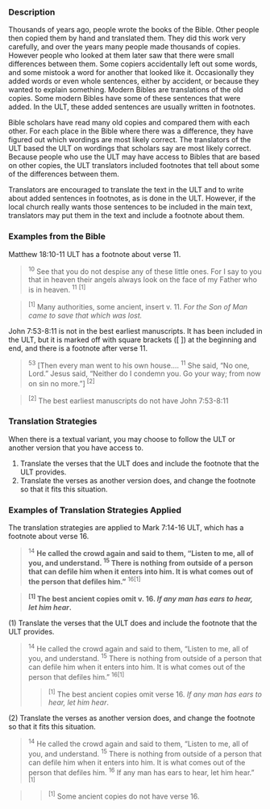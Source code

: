 

### Description

Thousands of years ago, people wrote the books of the Bible. Other people then copied them by hand and translated them. They did this work very carefully, and over the years many people made thousands of copies. However people who looked at them later saw that there were small differences between them. Some copiers accidentally left out some words, and some mistook a word for another that looked like it. Occasionally they added words or even whole sentences, either by accident, or because they wanted to explain something. Modern Bibles are translations of the old copies. Some modern Bibles have some of these sentences that were added. In the ULT, these added sentences are usually written in footnotes.

Bible scholars have read many old copies and compared them with each other. For each place in the Bible where there was a difference, they have figured out which wordings are most likely correct. The translators of the ULT based the ULT on wordings that scholars say are most likely correct. Because people who use the ULT may have access to Bibles that are based on other copies, the ULT translators included footnotes that tell about some of the differences between them.

Translators are encouraged to translate the text in the ULT and to write about added sentences in footnotes, as is done in the ULT. However, if the local church really wants those sentences to be included in the main text, translators may put them in the text and include a footnote about them.

### Examples from the Bible

Matthew 18:10-11 ULT has a footnote about verse 11.
> <sup> 10</sup> See that you do not despise any of these little ones. For I say to you that in heaven their angels always look on the face of my Father who is in heaven. <sup> 11</sup> <sup> [1]</sup> 

> <sup> [1]</sup> Many authorities, some ancient, insert v. 11. *For the Son of Man came to save that which was lost.*

John 7:53-8:11 is not in the best earliest manuscripts. It has been included in the ULT, but it is marked off with square brackets ([ ]) at the beginning and end, and there is a footnote after verse 11.
> <sup> 53</sup> [Then every man went to his own house.…  <sup> 11</sup> She said, “No one, Lord.” Jesus said, “Neither do I condemn you. Go your way; from now on sin no more.”]<sup> [2]</sup> 

> <sup> [2]</sup> The best earliest manuscripts do not have John 7:53-8:11

### Translation Strategies

When there is a textual variant, you may choose to follow the ULT or another version that you have access to.

1. Translate the verses that the ULT does and include the footnote that the ULT provides.
1. Translate the verses as another version does, and change the footnote so that it fits this situation.

### Examples of Translation Strategies Applied

The translation strategies are applied to Mark 7:14-16 ULT, which has a footnote about verse 16.

> <sup>14</sup> **He called the crowd again and said to them, “Listen to me, all of you, and understand. <sup> 15</sup> There is nothing from outside of a person that can defile him when it enters into him. It is what comes out of the person that defiles him.”** <sup> 16[1]</sup>

> **<sup> [1]</sup> The best ancient copies omit v. 16. *If any man has ears to hear, let him hear*.**

(1) Translate the verses that the ULT does and include the footnote that the ULT provides.

> <sup> 14</sup> He called the crowd again and said to them, “Listen to me, all of you, and understand. <sup> 15</sup> There is nothing from outside of a person that can defile him when it enters into him. It is what comes out of the person that defiles him.” <sup> 16[1]</sup> 
>> <sup> [1]</sup> The best ancient copies omit verse 16. *If any man has ears to hear, let him hear*.

(2) Translate the verses as another version does, and change the footnote so that it fits this situation.

> <sup> 14</sup> He called the crowd again and said to them, “Listen to me, all of you, and understand. <sup> 15</sup> There is nothing from outside of a person that can defile him when it enters into him. It is what comes out of the person that defiles him. <sup> 16</sup> If any man has ears to hear, let him hear.” <sup> [1]</sup> 

>> <sup> [1]</sup> Some ancient copies do not have verse 16.

